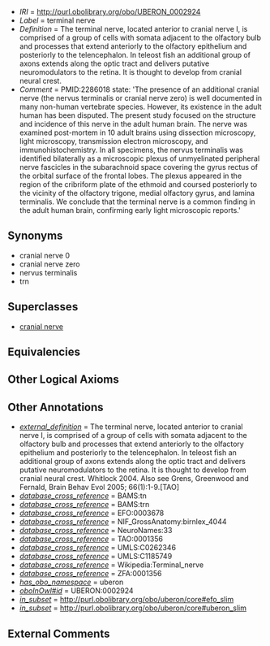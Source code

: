  * *IRI* = http://purl.obolibrary.org/obo/UBERON_0002924
 * *Label* = terminal nerve
 * *Definition* = The terminal nerve, located anterior to cranial nerve I, is comprised of a group of cells with somata adjacent to the olfactory bulb and processes that extend anteriorly to the olfactory epithelium and posteriorly to the telencephalon. In teleost fish an additional group of axons extends along the optic tract and delivers putative neuromodulators to the retina.  It is thought to develop from cranial neural crest.
 * *Comment* = PMID:2286018 state: 'The presence of an additional cranial nerve (the nervus terminalis or cranial nerve zero) is well documented in many non-human vertebrate species. However, its existence in the adult human has been disputed. The present study focused on the structure and incidence of this nerve in the adult human brain. The nerve was examined post-mortem in 10 adult brains using dissection microscopy, light microscopy, transmission electron microscopy, and immunohistochemistry. In all specimens, the nervus terminalis was identified bilaterally as a microscopic plexus of unmyelinated peripheral nerve fascicles in the subarachnoid space covering the gyrus rectus of the orbital surface of the frontal lobes. The plexus appeared in the region of the cribriform plate of the ethmoid and coursed posteriorly to the vicinity of the olfactory trigone, medial olfactory gyrus, and lamina terminalis. We conclude that the terminal nerve is a common finding in the adult human brain, confirming early light microscopic reports.'

## Synonyms

 * cranial nerve 0
 * cranial nerve zero
 * nervus terminalis
 * trn

## Superclasses

 * [cranial nerve](../../UBERON/85/UBERON_0001785.md)

## Equivalencies


## Other Logical Axioms


## Other Annotations

 * *[external_definition](../../UBPROP/01/UBPROP_0000001.md)* = The terminal nerve, located anterior to cranial nerve I, is comprised of a group of cells with somata adjacent to the olfactory bulb and processes that extend anteriorly to the olfactory epithelium and posteriorly to the telencephalon. In teleost fish an additional group of axons extends along the optic tract and delivers putative neuromodulators to the retina.  It is thought to develop from cranial neural crest. Whitlock 2004. Also see Grens, Greenwood and Fernald, Brain Behav Evol 2005; 66(1):1-9.[TAO]
 * *[database_cross_reference](../../ef/oboInOwl#hasDbXref.md)* = BAMS:tn
 * *[database_cross_reference](../../ef/oboInOwl#hasDbXref.md)* = BAMS:trn
 * *[database_cross_reference](../../ef/oboInOwl#hasDbXref.md)* = EFO:0003678
 * *[database_cross_reference](../../ef/oboInOwl#hasDbXref.md)* = NIF_GrossAnatomy:birnlex_4044
 * *[database_cross_reference](../../ef/oboInOwl#hasDbXref.md)* = NeuroNames:33
 * *[database_cross_reference](../../ef/oboInOwl#hasDbXref.md)* = TAO:0001356
 * *[database_cross_reference](../../ef/oboInOwl#hasDbXref.md)* = UMLS:C0262346
 * *[database_cross_reference](../../ef/oboInOwl#hasDbXref.md)* = UMLS:C1185749
 * *[database_cross_reference](../../ef/oboInOwl#hasDbXref.md)* = Wikipedia:Terminal_nerve
 * *[database_cross_reference](../../ef/oboInOwl#hasDbXref.md)* = ZFA:0001356
 * *[has_obo_namespace](../../ce/oboInOwl#hasOBONamespace.md)* = uberon
 * *[oboInOwl#id](../../id/oboInOwl#id.md)* = UBERON:0002924
 * *[in_subset](../../et/oboInOwl#inSubset.md)* = http://purl.obolibrary.org/obo/uberon/core#efo_slim
 * *[in_subset](../../et/oboInOwl#inSubset.md)* = http://purl.obolibrary.org/obo/uberon/core#uberon_slim

## External Comments

